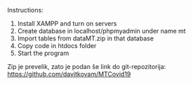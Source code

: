 Instructions:
1. Install XAMPP and turn on servers
2. Create database in localhost/phpmyadmin under name mt
3. Import tables from dataMT.zip in that database
4. Copy code in htdocs folder
5. Start the program

Zip je prevelik, zato je podan še link do git-repozitorija:
https://github.com/davitkovam/MTCovid19